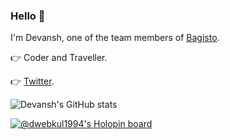 ### Hello 👋

I'm Devansh, one of the team members of [Bagisto](https://github.com/bagisto/bagisto).

👉 Coder and Traveller.

👉 [Twitter](https://twitter.com/devansh0207).

![Devansh's GitHub stats](https://github-readme-stats.vercel.app/api?username=devansh-webkul&show_icons=true&theme=dark)

[![@dwebkul1994's Holopin board](https://holopin.me/dwebkul1994)](https://holopin.io/@dwebkul1994)

